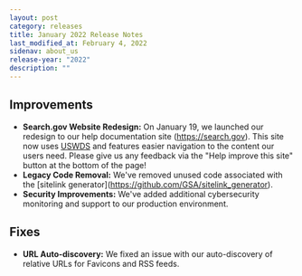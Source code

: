 ```yaml
---
layout: post
category: releases
title: January 2022 Release Notes
last_modified_at: February 4, 2022
sidenav: about_us
release-year: "2022"
description: ""
---
```

## Improvements

* **Search.gov Website Redesign:** On January 19, we launched our redesign to our help documentation site (https://search.gov). This site now uses [USWDS](https://designsystem.digital.gov/) and features easier navigation to the content our users need. Please give us any feedback via the "Help improve this site" button at the bottom of the page!
* **Legacy Code Removal:** We've removed unused code associated with the \[sitelink generator](https://github.com/GSA/sitelink_generator).
* **Security Improvements:** We've added additional cybersecurity monitoring and support to our production environment.

## Fixes

* **URL Auto-discovery:** We fixed an issue with our auto-discovery of relative URLs for Favicons and RSS feeds.